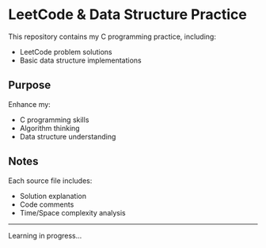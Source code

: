 # LeetCode & Data Structure Practice

This repository contains my C programming practice, including:
- LeetCode problem solutions
- Basic data structure implementations

## Purpose
Enhance my:
- C programming skills
- Algorithm thinking
- Data structure understanding

## Notes
Each source file includes:
- Solution explanation
- Code comments
- Time/Space complexity analysis

---
Learning in progress...